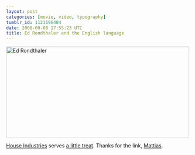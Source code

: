 ```yaml
---
layout: post
categories: [movie, video, typography]
tumblr_id: 1121196484
date: 2008-09-08 17:55:23 UTC
title: Ed Rondthaler and the English language
---
```


<a href="http://www.houseind.com/movie/"><img src="/attachments/2008/09/ed-rondthaler.png" alt="Ed Rondthaler" title="Watch the movie..." width="500" height="248" class="alignnone size-full wp-image-721" /></a>

<a href="http://www.houseind.com/">House Industries</a> serves <a href="http://www.houseind.com/movie/">a little treat</a>. Thanks for the link, <a href="http://arrelid.com/">Mattias</a>.
